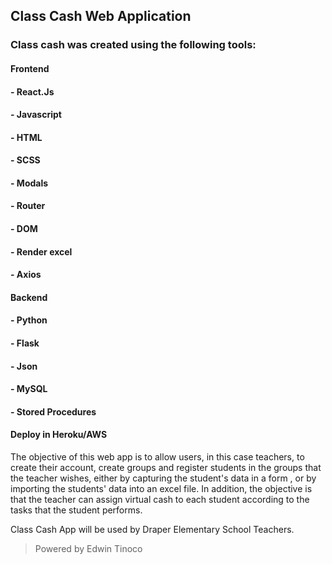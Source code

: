 ## Class Cash Web Application

### Class cash was created using the following tools:
#### Frontend
#### - React.Js
#### - Javascript
#### - HTML
#### - SCSS
#### - Modals
#### - Router
#### - DOM
#### - Render excel
#### - Axios

#### Backend
#### - Python
#### - Flask
#### - Json
#### - MySQL
#### - Stored Procedures

#### Deploy in Heroku/AWS

The objective of this web app is to allow users, in this case teachers, to create their account, create groups and register students in the groups that the teacher wishes, either by capturing the student's data in a form , or by importing the students' data into an excel file. In addition, the objective is that the teacher can assign virtual cash to each student according to the tasks that the student performs.

Class Cash App will be used by Draper Elementary School Teachers.


> Powered by Edwin Tinoco